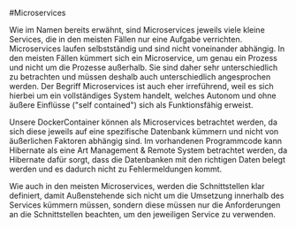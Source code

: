 #Microservices

Wie im Namen bereits erwähnt, sind Microservices jeweils viele kleine Services, die in den meisten Fällen
nur eine Aufgabe verrichten. Microservices laufen selbstständig und sind nicht voneinander abhängig.
In den meisten Fällen kümmert sich ein Microservice, um genau ein Prozess und nicht um die Prozesse außerhalb.
Sie sind daher sehr unterschiedlich zu betrachten und müssen deshalb auch unterschiedlich angesprochen werden.
Der Begriff Microservices ist auch eher irreführend, weil es sich hierbei um ein vollständiges System handelt,
welches Autonom und ohne äußere Einflüsse ("self contained") sich als Funktionsfähig erweist.

Unsere DockerContainer können als Microservices betrachtet werden, da sich diese jeweils auf eine
spezifische Datenbank kümmern und nicht von äußerlichen Faktoren abhängig sind. Im vorhandenen Programmcode
kann Hibernate als eine Art Management & Remote System betrachtet werden, da Hibernate dafür sorgt, dass die
Datenbanken mit den richtigen Daten belegt werden und es dadurch nicht zu Fehlermeldungen kommt.

Wie auch in den meisten Microservices, werden die Schnittstellen klar definiert, damit Außenstehende sich nicht
um die Umsetzung innerhalb des Services kümmern müssen, sondern diese müssen nur die Anforderungen an die
Schnittstellen beachten, um den jeweiligen Service zu verwenden.
